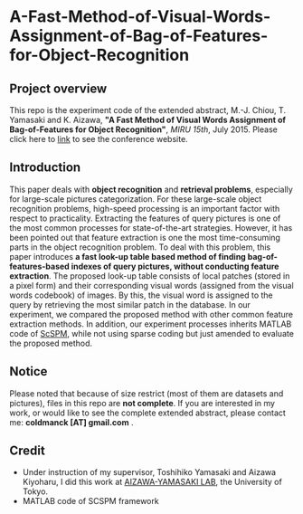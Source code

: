 # A-Fast-Method-of-Visual-Words-Assignment-of-Bag-of-Features-for-Object-Recognition
## Project overview
This repo is the experiment code of the extended abstract, M.-J. Chiou, T. Yamasaki and K. Aizawa, **"A Fast Method of Visual Words Assignment of Bag-of-Features for Object Recognition"**, *MIRU 15th*, July 2015. Please click here to [link](http://cvim.ipsj.or.jp//MIRU2015/) to see the conference website. 

## Introduction 
This paper deals with **object recognition** and **retrieval problems**, especially for large-scale pictures categorization. For these large-scale object recognition problems, high-speed processing is an important factor with respect to practicality. Extracting the features of query pictures is one of the most common processes for state-of-the-art strategies. However, it has been pointed out that feature extraction is one the most time-consuming parts in the object recognition problem. To deal with this problem, this paper introduces **a fast look-up table based method of finding bag-of-features-based indexes of query pictures, without conducting feature extraction**. The proposed look-up table consists of local patches (stored in a pixel form) and their corresponding visual words (assigned from the visual words codebook) of images. By this, the visual word is assigned to the query by retrieving the most similar patch in the database. In our experiment, we compared the proposed method with other common feature extraction methods. In addition, our experiment processes inherits MATLAB code of [ScSPM](http://www.ifp.illinois.edu/~jyang29/ScSPM.htm), while not using sparse coding but just amended to evaluate the proposed method.

## Notice
Please noted that because of size restrict (most of them are datasets and pictures), files in this repo are **not complete**. If you are interested in my work, or would like to see the complete extended abstract, please contact me: **coldmanck [AT] gmail.com** .

## Credit
- Under instruction of my supervisor, Toshihiko Yamasaki and Aizawa Kiyoharu, I did this work at [AIZAWA-YAMASAKI LAB](https://www.hal.t.u-tokyo.ac.jp/lab/), the University of Tokyo. 
- MATLAB code of SCSPM framework
